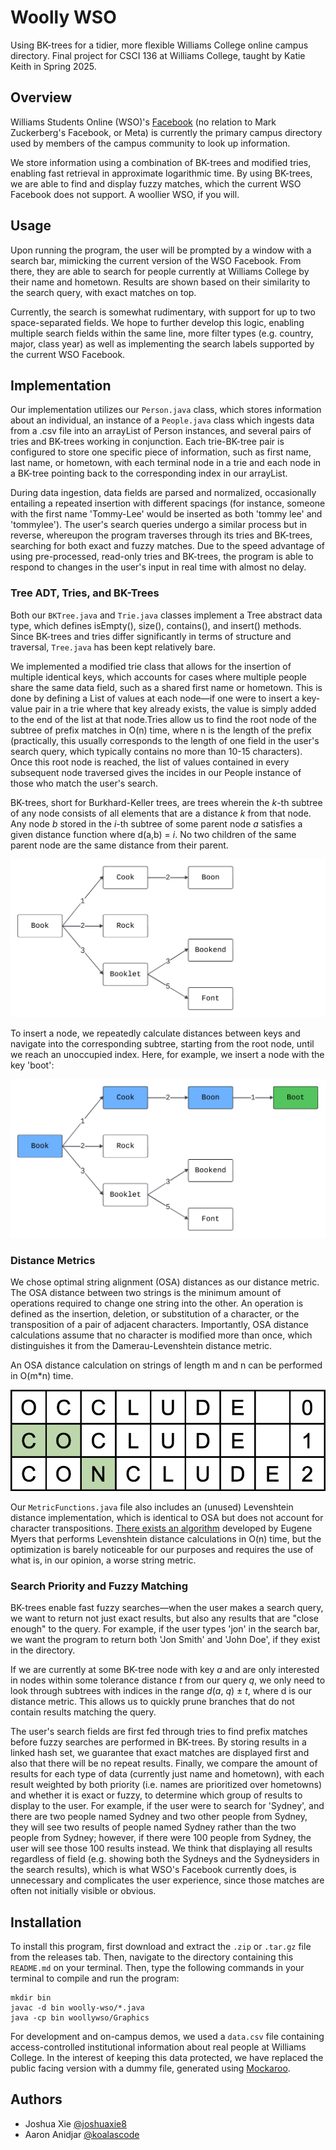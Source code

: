 # Woolly WSO

Using BK-trees for a tidier, more flexible Williams College online campus directory. Final project for CSCI 136 at Williams College, taught by Katie Keith in Spring 2025.
## Overview

Williams Students Online (WSO)'s [Facebook](https://wso.williams.edu/facebook/help) (no relation to Mark Zuckerberg's Facebook, or Meta) is currently the primary campus directory used by members of the campus community to look up information.

We store information using a combination of BK-trees and modified tries, enabling fast retrieval in approximate logarithmic time. By using BK-trees, we are able to find and display fuzzy matches, which the current WSO Facebook does not support. A woollier WSO, if you will.
## Usage

Upon running the program, the user will be prompted by a window with a search bar, mimicking the current version of the WSO Facebook. From there, they are able to search for people currently at Williams College by their name and hometown. Results are shown based on their similarity to the search query, with exact matches on top.

Currently, the search is somewhat rudimentary, with support for up to two space-separated fields. We hope to further develop this logic, enabling multiple search fields within the same line, more filter types (e.g. country, major, class year) as well as implementing the search labels supported by the current WSO Facebook.
## Implementation

Our implementation utilizes our `Person.java` class, which stores information about an individual, an instance of a `People.java` class which ingests data from a .csv file into an arrayList of Person instances, and several pairs of tries and BK-trees working in conjunction. Each trie-BK-tree pair is configured to store one specific piece of information, such as first name, last name, or hometown, with each terminal node in a trie and each node in a BK-tree pointing back to the corresponding index in our arrayList.

During data ingestion, data fields are parsed and normalized, occasionally entailing a repeated insertion with different spacings (for instance, someone with the first name 'Tommy-Lee' would be inserted as both 'tommy lee' and 'tommylee'). The user's search queries undergo a similar process but in reverse, whereupon the program traverses through its tries and BK-trees, searching for both exact and fuzzy matches. Due to the speed advantage of using pre-processed, read-only tries and BK-trees, the program is able to respond to changes in the user's input in real time with almost no delay.
### Tree ADT, Tries, and BK-Trees

Both our `BKTree.java` and `Trie.java` classes implement a Tree abstract data type, which defines isEmpty(), size(), contains(), and insert() methods. Since BK-trees and tries differ significantly in terms of structure and traversal, `Tree.java` has been kept relatively bare.

We implemented a modified trie class that allows for the insertion of multiple identical keys, which accounts for cases where multiple people share the same data field, such as a shared first name or hometown. This is done by defining a List of values at each node—if one were to insert a key-value pair in a trie where that key already exists, the value is simply added to the end of the list at that node.Tries allow us to find the root node of the subtree of prefix matches in O(n) time, where n is the length of the prefix (practically, this usually corresponds to the length of one field in the user's search query, which typically contains no more than 10-15 characters). Once this root node is reached, the list of values contained in every subsequent node traversed gives the incides in our People instance of those who match the user's search.

BK-trees, short for Burkhard-Keller trees, are trees wherein the *k*-th subtree of any node consists of all elements that are a distance *k* from that node. Any node *b* stored in the *i*-th subtree of some parent node *a* satisfies a given distance function where d(a,b) = *i*. No two children of the same parent node are the same distance from their parent.

![example BK-tree](https://github.com/joshuaxie8/cs136-jx4-aa37-final/blob/main/figs/bktree-0.png?raw=true)

To insert a node, we repeatedly calculate distances between keys and navigate into the corresponding subtree, starting from the root node, until we reach an unoccupied index. Here, for example, we insert a node with the key 'boot':

![BK-tree node insertion](https://github.com/joshuaxie8/cs136-jx4-aa37-final/blob/main/figs/bktree-1.png?raw=true)

### Distance Metrics

We chose optimal string alignment (OSA) distances as our distance metric. The OSA distance between two strings is the minimum amount of operations required to change one string into the other. An operation is defined as the insertion, deletion, or substitution of a character, or the transposition of a pair of adjacent characters. Importantly, OSA distance calculations assume that no character is modified more than once, which distinguishes it from the Damerau-Levenshtein distance metric.

An OSA distance calculation on strings of length m and n can be performed in O(m*n) time.

![The OSA distance of 'occlude' and 'conclude' is 2.](https://github.com/joshuaxie8/cs136-jx4-aa37-final/blob/main/figs/osa.png?raw=true)

Our `MetricFunctions.java` file also includes an (unused) Levenshtein distance implementation, which is identical to OSA but does not account for character transpositions. [There exists an algorithm](https://dl.acm.org/doi/10.1145/316542.316550) developed by Eugene Myers that performs Levenshtein distance calculations in O(n) time, but the optimization is barely noticeable for our purposes and requires the use of what is, in our opinion, a worse string metric.

### Search Priority and Fuzzy Matching

BK-trees enable fast fuzzy searches—when the user makes a search query, we want to return not just exact results, but also any results that are "close enough" to the query. For example, if the user types 'jon' in the search bar, we want the program to return both 'Jon Smith' and 'John Doe', if they exist in the directory.

If we are currently at some BK-tree node with key *a* and are only interested in nodes within some tolerance distance *t* from our query *q*, we only need to look through subtrees with indices in the range *d*(*a*, *q*) ± *t*, where d is our distance metric. This allows us to quickly prune branches that do not contain results matching the query.

The user's search fields are first fed through tries to find prefix matches before fuzzy searches are performed in BK-trees. By storing results in a linked hash set, we guarantee that exact matches are displayed first and also that there will be no repeat results. Finally, we compare the amount of results for each type of data (currently just name and hometown), with each result weighted by both priority (i.e. names are prioritized over hometowns) and whether it is exact or fuzzy, to determine which group of results to display to the user. For example, if the user were to search for 'Sydney', and there are two people named Sydney and two other people from Sydney, they will see two results of people named Sydney rather than the two people from Sydney; however, if there were 100 people from Sydney, the user will see those 100 results instead. We think that displaying all results regardless of field (e.g. showing both the Sydneys and the Sydneysiders in the search results), which is what WSO's Facebook currently does, is unnecessary and complicates the user experience, since those matches are often not initially visible or obvious.
## Installation

To install this program, first download and extract the `.zip` or `.tar.gz` file from the releases tab. Then, navigate to the directory containing this `README.md` on your terminal. Then, type the following commands in your terminal to compile and run the program:
```
mkdir bin
javac -d bin woolly-wso/*.java
java -cp bin woollywso/Graphics
```

For development and on-campus demos, we used a `data.csv` file containing access-controlled institutional information about real people at Williams College. In the interest of keeping this data protected, we have replaced the public facing version with a dummy file, generated using [Mockaroo](https://www.mockaroo.com/). 
## Authors

- Joshua Xie [@joshuaxie8](https://www.github.com/joshuaxie8)
- Aaron Anidjar [@koalascode](https://www.github.com/koalascode)